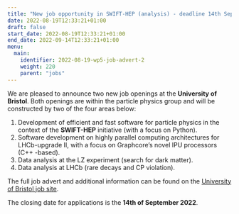 ```yaml
---
title: "New job opportunity in SWIFT-HEP (analysis) - deadline 14th Sep 2022"
date: 2022-08-19T12:33:21+01:00
draft: false
start_date: 2022-08-19T12:33:21+01:00
end_date: 2022-09-14T12:33:21+01:00
menu:
  main:
    identifier: 2022-08-19-wp5-job-advert-2
    weight: 220
    parent: "jobs"
---
```


We are pleased to announce two new job openings at the **University of Bristol**.
Both openings are within the particle physics group and will be constructed by two of the four areas below:

1. Development of efficient and fast software for particle physics in the context of the **SWIFT-HEP** initiative (with a focus on Python).
2. Software development on highly parallel computing architectures for LHCb-upgrade II, with a focus on Graphcore’s novel IPU processors (C++ -based).
3. Data analysis at the LZ experiment (search for dark matter).
4. Data analysis at LHCb (rare decays and CP violation).

The full job advert and additional information can be found on the
[University of Bristol job site](https://www.bristol.ac.uk/jobs/find/details/?jobId=285115&jobTitle=Research%20Associate%20/%20Senior%20Research%20Associate).

The closing date for applications is the **14th of September 2022**.
